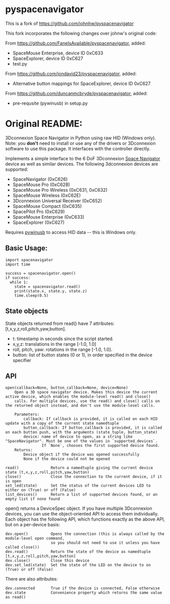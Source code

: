 # pyspacenavigator
This is a fork of https://github.com/johnhw/pyspacenavigator

This fork incorporates the following changes over johnw's original code:

From https://github.com/FaneIsAvailable/pyspacenavigator, added:
   - SpaceMouse Enterprise, device ID 0xC633
   - SpaceExplorer, device ID 0xC627
   - test.py

From https://github.com/jondavid23/pyspacenavigator, added:
   - Alternative button mappings for SpaceExplorer, device ID 0xC627

From https://github.com/duncanmcbryde/pyspacenavigator, added:
   - pre-requsite (pywinusb) in setup.py


# Original README:

3Dconnexion Space Navigator in Python using raw HID (Windows only). Note: you **don't** need to install or use any of the drivers or 3Dconnexion software to use this package. It interfaces with the controller directly.

Implements a simple interface to the 6 DoF 3Dconnexion [Space Navigator](http://www.3dconnexion.co.uk/products/spacemouse/spacenavigator.html) device as well as similar devices. The following 3dconnexion devices are supported:

* SpaceNavigator (0xC626)
* SpaceMouse Pro (0xC62B)
* SpaceMouse Pro Wireless (0xC631, 0xC632)
* SpaceMouse Wireless (0xC62E)
* 3Dconnexion Universal Receiver (0xC652)
* SpaceMouse Compact (0xC635)
* SpacePilot Pro (0xC629)
* SpaceMouse Enterprise (0xC633)
* SpaceExplorer (0xC627)

Requires [pywinusb](https://pypi.python.org/pypi/pywinusb/) to access HID data -- this is Windows only.

## Basic Usage:

    import spacenavigator
    import time
    
    success = spacenavigator.open()
    if success:
      while 1:
        state = spacenavigator.read()
        print(state.x, state.y, state.z)
        time.sleep(0.5)

## State objects      
State objects returned from read() have 7 attributes: [t,x,y,z,roll,pitch,yaw,button].

* t: timestamp in seconds since the script started. 
* x,y,z: translations in the range [-1.0, 1.0] 
* roll, pitch, yaw: rotations in the range [-1.0, 1.0].
* button: list of button states (0 or 1), in order specified in the device specifier

## API
    open(callback=None, button_callback=None, device=None)      
        Open a 3D space navigator device. Makes this device the current active device, which enables the module-level read() and close()
        calls. For multiple devices, use the read() and close() calls on the returned object instead, and don't use the module-level calls.
    
        Parameters:        
            callback: If callback is provided, it is called on each HID update with a copy of the current state namedtuple  
            button_callback: If button_callback is provided, it is called on each button push, with the arguments (state_tuple, button_state) 
            device: name of device to open, as a string like "SpaceNavigator". Must be one of the values in `supported_devices`. 
                    If `None`, chooses the first supported device found.            
        Returns:
            Device object if the device was opened successfully
            None if the device could not be opened
        
    read()              Return a namedtuple giving the current device state (t,x,y,z,roll,pitch,yaw,button)
    close()             Close the connection to the current device, if it is open
    set_led(state)      Set the status of the current devices LED to either on (True) or off (False)
    list_devices()      Return a list of supported devices found, or an empty list if none found


open() returns a DeviceSpec object. If you have multiple 3Dconnexion devices, you can use the object-oriented API to access them individually.
Each object has the following API, which functions exactly as the above API, but on a per-device basis:

    dev.open()          Opens the connection (this is always called by the module-level open command, 
                        so you should not need to use it unless you have called close())
    dev.read()          Return the state of the device as namedtuple [t,x,y,z,roll,pitch,yaw,button]
    dev.close()         Close this device
    dev.set_led(state)  Set the state of the LED on the device to on (True) or off (False)
    
There are also attributes:
    
    dev.connected       True if the device is connected, False otherwise
    dev.state           Convenience property which returns the same value as read()
